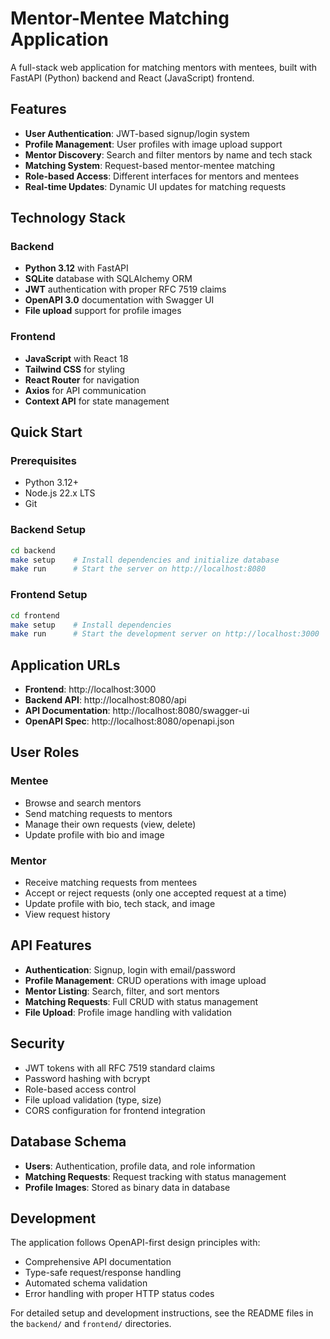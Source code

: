 # Mentor-Mentee Matching Application

A full-stack web application for matching mentors with mentees, built with FastAPI (Python) backend and React (JavaScript) frontend.

## Features

- **User Authentication**: JWT-based signup/login system
- **Profile Management**: User profiles with image upload support
- **Mentor Discovery**: Search and filter mentors by name and tech stack
- **Matching System**: Request-based mentor-mentee matching
- **Role-based Access**: Different interfaces for mentors and mentees
- **Real-time Updates**: Dynamic UI updates for matching requests

## Technology Stack

### Backend
- **Python 3.12** with FastAPI
- **SQLite** database with SQLAlchemy ORM
- **JWT** authentication with proper RFC 7519 claims
- **OpenAPI 3.0** documentation with Swagger UI
- **File upload** support for profile images

### Frontend
- **JavaScript** with React 18
- **Tailwind CSS** for styling
- **React Router** for navigation
- **Axios** for API communication
- **Context API** for state management

## Quick Start

### Prerequisites
- Python 3.12+
- Node.js 22.x LTS
- Git

### Backend Setup
```bash
cd backend
make setup    # Install dependencies and initialize database
make run      # Start the server on http://localhost:8080
```

### Frontend Setup
```bash
cd frontend
make setup    # Install dependencies
make run      # Start the development server on http://localhost:3000
```

## Application URLs

- **Frontend**: http://localhost:3000
- **Backend API**: http://localhost:8080/api
- **API Documentation**: http://localhost:8080/swagger-ui
- **OpenAPI Spec**: http://localhost:8080/openapi.json

## User Roles

### Mentee
- Browse and search mentors
- Send matching requests to mentors
- Manage their own requests (view, delete)
- Update profile with bio and image

### Mentor
- Receive matching requests from mentees
- Accept or reject requests (only one accepted request at a time)
- Update profile with bio, tech stack, and image
- View request history

## API Features

- **Authentication**: Signup, login with email/password
- **Profile Management**: CRUD operations with image upload
- **Mentor Listing**: Search, filter, and sort mentors
- **Matching Requests**: Full CRUD with status management
- **File Upload**: Profile image handling with validation

## Security

- JWT tokens with all RFC 7519 standard claims
- Password hashing with bcrypt
- Role-based access control
- File upload validation (type, size)
- CORS configuration for frontend integration

## Database Schema

- **Users**: Authentication, profile data, and role information
- **Matching Requests**: Request tracking with status management
- **Profile Images**: Stored as binary data in database

## Development

The application follows OpenAPI-first design principles with:
- Comprehensive API documentation
- Type-safe request/response handling
- Automated schema validation
- Error handling with proper HTTP status codes

For detailed setup and development instructions, see the README files in the `backend/` and `frontend/` directories.
